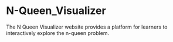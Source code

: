 # N-Queen_Visualizer
The N Queen Visualizer website provides a platform for learners to interactively explore the n-queen problem.
